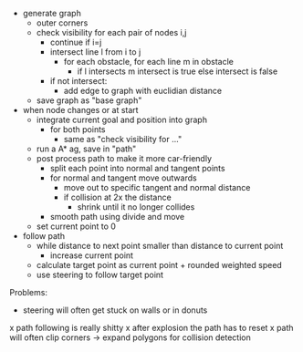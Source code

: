 - generate graph
    - outer corners
    - check visibility for each pair of nodes i,j
        - continue if i=j
        - intersect line l from i to j
            - for each obstacle, for each line m in obstacle
                - if l intersects m intersect is true
            else intersect is false
        - if not intersect: 
            - add edge to graph with euclidian distance
    - save graph as "base graph"
- when node changes or at start  
    - integrate current goal and position into graph
        - for both points
            - same as "check visibility for ..."
    - run a A* ag, save in "path"
    - post process path to make it more car-friendly
        - split each point into normal and tangent points
        - for normal and tangent move outwards
            - move out to specific tangent and normal distance
            - if collision at 2x the distance
                - shrink until it no longer collides
        - smooth path using divide and move
    - set current point to 0
- follow path
    - while distance to next point smaller than distance to current point
        - increase current point
    - calculate target point as current point + rounded weighted speed
    - use steering to follow target point



Problems:
 - steering will often get stuck on walls or in donuts

 x path following is really shitty
 x after explosion the path has to reset
 x path will often clip corners -> expand polygons for collision detection